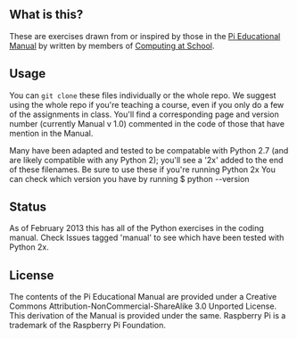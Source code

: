 ## What is this?
These are exercises drawn from or inspired by those in the [Pi Educational Manual](http://downloads.raspberrypi.org/Raspberry_Pi_Education_Manual.pdf) by written by members of [Computing at School](http://www.computingatschool.org.uk).  

## Usage
You can `git clone` these files individually or the whole repo.  We suggest using the whole repo if you're teaching a course, even if you only do a few of the assignments in class.  You'll find a corresponding page and version number (currently Manual v 1.0) commented in the code of those that have mention in the Manual. 

Many have been adapted and tested to be compatable with Python 2.7 (and are likely compatible with any Python 2); you'll see a '2x' added to the end of these filenames. Be sure to use these if you're running Python 2x You can check which version you have by running
    $ python --version


## Status
As of February 2013 this has all of the Python exercises in the coding manual. Check Issues tagged 'manual' to see which have been tested with Python 2x.

## License
The contents of the Pi Educational Manual are provided under a Creative Commons Attribution-NonCommercial-ShareAlike 3.0 Unported License.  This derivation of the Manual is provided under the same.  Raspberry Pi is a trademark of the Raspberry Pi Foundation.  
